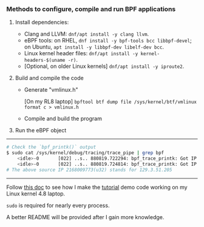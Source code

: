 ### Methods to configure, compile and run BPF applications

1. Install dependencies:
    - Clang and LLVM: `dnf/apt install -y clang llvm`.
    - eBPF tools: on RHEL, `dnf install -y bpf-tools bcc libbpf-devel`; on Ubuntu, `apt install -y libbpf-dev libelf-dev bcc`.
    - Linux kernel header files: `dnf/apt install -y kernel-headers-$(uname -r)`.
    - [Optional, on older Linux kernels] `dnf/apt install -y iproute2`.
2. Build and compile the code 
   - Generate "vmlinux.h"
  
     [On my RL8 laptop] `bpftool btf dump file /sys/kernel/btf/vmlinux format c > vmlinux.h`

   - Compile and build the program

3. Run the eBPF object


---
```bash
# Check the `bpf_printk()` output 
$ sudo cat /sys/kernel/debug/tracing/trace_pipe | grep bpf
    <idle>-0       [022] ..s.. 880819.722294: bpf_trace_printk: Got IP packet: [src IP: 2168009773], tot_len: 52, ttl: 59
    <idle>-0       [022] ..s.. 880819.724814: bpf_trace_printk: Got IP packet: [src IP: 2168009773], tot_len: 52, ttl: 59
# The above source IP 2168009773(u32) stands for 129.3.51.205
```
---
Follow [this doc](https://docs.google.com/document/d/1HD9Kl1NmDHEd3fA-lk71VtIeaRk823jnvbbTyF6ozoM/edit?tab=t.1mdhq355iate#heading=h.txbm8aif3pua) to see how I make the [tutorial](https://docs.google.com/document/d/1HD9Kl1NmDHEd3fA-lk71VtIeaRk823jnvbbTyF6ozoM/edit?tab=t.1mdhq355iate#heading=h.txbm8aif3pua) demo code working on my Linux kernel 4.8 laptop.

`sudo` is required for nearly every process.

A better README will be provided after I gain more knowledge.
